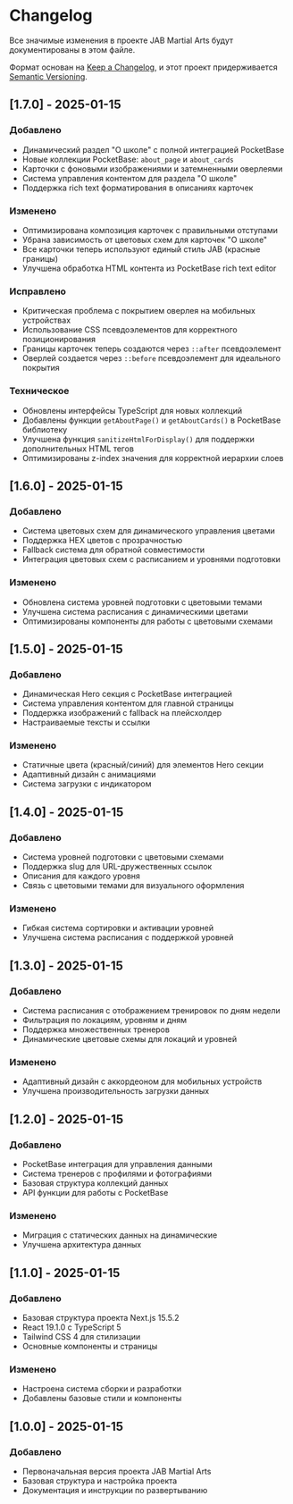 # Changelog

Все значимые изменения в проекте JAB Martial Arts будут документированы в этом файле.

Формат основан на [Keep a Changelog](https://keepachangelog.com/en/1.0.0/),
и этот проект придерживается [Semantic Versioning](https://semver.org/spec/v2.0.0.html).

## [1.7.0] - 2025-01-15

### Добавлено
- Динамический раздел "О школе" с полной интеграцией PocketBase
- Новые коллекции PocketBase: `about_page` и `about_cards`
- Карточки с фоновыми изображениями и затемненными оверлеями
- Система управления контентом для раздела "О школе"
- Поддержка rich text форматирования в описаниях карточек

### Изменено
- Оптимизирована композиция карточек с правильными отступами
- Убрана зависимость от цветовых схем для карточек "О школе"
- Все карточки теперь используют единый стиль JAB (красные границы)
- Улучшена обработка HTML контента из PocketBase rich text editor

### Исправлено
- Критическая проблема с покрытием оверлея на мобильных устройствах
- Использование CSS псевдоэлементов для корректного позиционирования
- Границы карточек теперь создаются через `::after` псевдоэлемент
- Оверлей создается через `::before` псевдоэлемент для идеального покрытия

### Техническое
- Обновлены интерфейсы TypeScript для новых коллекций
- Добавлены функции `getAboutPage()` и `getAboutCards()` в PocketBase библиотеку
- Улучшена функция `sanitizeHtmlForDisplay()` для поддержки дополнительных HTML тегов
- Оптимизированы z-index значения для корректной иерархии слоев

## [1.6.0] - 2025-01-15

### Добавлено
- Система цветовых схем для динамического управления цветами
- Поддержка HEX цветов с прозрачностью
- Fallback система для обратной совместимости
- Интеграция цветовых схем с расписанием и уровнями подготовки

### Изменено
- Обновлена система уровней подготовки с цветовыми темами
- Улучшена система расписания с динамическими цветами
- Оптимизированы компоненты для работы с цветовыми схемами

## [1.5.0] - 2025-01-15

### Добавлено
- Динамическая Hero секция с PocketBase интеграцией
- Система управления контентом для главной страницы
- Поддержка изображений с fallback на плейсхолдер
- Настраиваемые тексты и ссылки

### Изменено
- Статичные цвета (красный/синий) для элементов Hero секции
- Адаптивный дизайн с анимациями
- Система загрузки с индикатором

## [1.4.0] - 2025-01-15

### Добавлено
- Система уровней подготовки с цветовыми схемами
- Поддержка slug для URL-дружественных ссылок
- Описания для каждого уровня
- Связь с цветовыми темами для визуального оформления

### Изменено
- Гибкая система сортировки и активации уровней
- Улучшена система расписания с поддержкой уровней

## [1.3.0] - 2025-01-15

### Добавлено
- Система расписания с отображением тренировок по дням недели
- Фильтрация по локациям, уровням и дням
- Поддержка множественных тренеров
- Динамические цветовые схемы для локаций и уровней

### Изменено
- Адаптивный дизайн с аккордеоном для мобильных устройств
- Улучшена производительность загрузки данных

## [1.2.0] - 2025-01-15

### Добавлено
- PocketBase интеграция для управления данными
- Система тренеров с профилями и фотографиями
- Базовая структура коллекций данных
- API функции для работы с PocketBase

### Изменено
- Миграция с статических данных на динамические
- Улучшена архитектура данных

## [1.1.0] - 2025-01-15

### Добавлено
- Базовая структура проекта Next.js 15.5.2
- React 19.1.0 с TypeScript 5
- Tailwind CSS 4 для стилизации
- Основные компоненты и страницы

### Изменено
- Настроена система сборки и разработки
- Добавлены базовые стили и компоненты

## [1.0.0] - 2025-01-15

### Добавлено
- Первоначальная версия проекта JAB Martial Arts
- Базовая структура и настройка проекта
- Документация и инструкции по развертыванию
